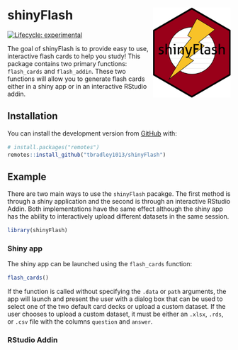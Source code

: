 
<!-- README.md is generated from README.Rmd. Please edit that file -->

# shinyFlash <img src="shinyFlash.png" align="right" width="175px" height="203px" />

<!-- badges: start -->

[![Lifecycle:
experimental](https://img.shields.io/badge/lifecycle-experimental-orange.svg)](https://www.tidyverse.org/lifecycle/#experimental)
<!-- badges: end -->

The goal of shinyFlash is to provide easy to use, interactive flash
cards to help you study\! This package contains two primary functions:
`flash_cards` and `flash_addin`. These two functions will allow you to
generate flash cards either in a shiny app or in an interactive RStudio
addin.

## Installation

You can install the development version from
[GitHub](https://github.com/) with:

``` r
# install.packages("remotes")
remotes::install_github("tbradley1013/shinyFlash")
```

## Example

There are two main ways to use the `shinyFlash` pacakge. The first
method is through a shiny application and the second is through an
interactive RStudio Addin. Both implementations have the same effect
although the shiny app has the ability to interactively upload different
datasets in the same session.

``` r
library(shinyFlash)
```

### Shiny app

The shiny app can be launched using the `flash_cards` function:

``` r
flash_cards()
```

If the function is called without specifying the `.data` or `path`
arguments, the app will launch and present the user with a dialog box
that can be used to select one of the two default card decks or upload a
custom dataset. If the user chooses to upload a custom dataset, it must
be either an `.xlsx`, `.rds`, or `.csv` file with the columns `question`
and `answer`.

### RStudio Addin
